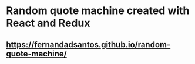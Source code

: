 # Random quote machine created with React and Redux
## https://fernandadsantos.github.io/random-quote-machine/

 
